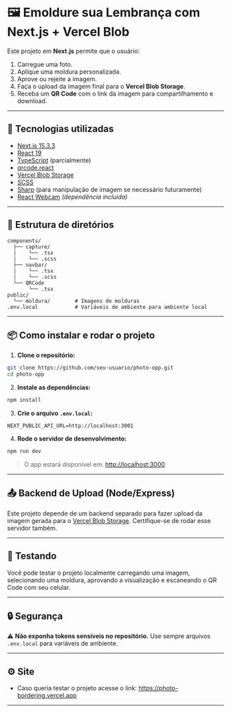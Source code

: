 # 🖼️ Emoldure sua Lembrança com Next.js + Vercel Blob

Este projeto em **Next.js** permite que o usuário:
1. Carregue uma foto.
2. Aplique uma moldura personalizada.
3. Aprove ou rejeite a imagem.
4. Faça o upload da imagem final para o **Vercel Blob Storage**.
5. Receba um **QR Code** com o link da imagem para compartilhamento e download.

---

## 🚀 Tecnologias utilizadas

- [Next.js 15.3.3](https://nextjs.org/)
- [React 19](https://react.dev/)
- [TypeScript](https://www.typescriptlang.org/) (parcialmente)
- [qrcode.react](https://www.npmjs.com/package/qrcode.react)
- [Vercel Blob Storage](https://vercel.com/docs/storage/vercel-blob)
- [SCSS](https://sass-lang.com/)
- [Sharp](https://sharp.pixelplumbing.com/) (para manipulação de imagem se necessário futuramente)
- [React Webcam](https://www.npmjs.com/package/react-webcam) *(dependência incluída)*

---

## 📁 Estrutura de diretórios

```
components/
  ├── capture/ 
  |    └── .tsx
  |    └── .scss 
  ├── navbar/
  |    └── .tsx
  |    └── .scss 
  └── QRCode
       └── .tsx
public/
  └── moldura/        # Imagens de molduras
.env.local            # Variáveis de ambiente para ambiente local
```

---

## 📦 Como instalar e rodar o projeto

1. **Clone o repositório:**
```bash
git clone https://github.com/seu-usuario/photo-opp.git
cd photo-opp
```

2. **Instale as dependências:**
```bash
npm install
```

3. **Crie o arquivo `.env.local`:**
```env
NEXT_PUBLIC_API_URL=http://localhost:3001
```

4. **Rode o servidor de desenvolvimento:**
```bash
npm run dev
```

> O app estará disponível em: [http://localhost:3000](http://localhost:3000)

---

## 📤 Backend de Upload (Node/Express)

Este projeto depende de um backend separado para fazer upload da imagem gerada para o [Vercel Blob Storage](https://vercel.com/docs/storage/vercel-blob). Certifique-se de rodar esse servidor também.

---

## 🧪 Testando

Você pode testar o projeto localmente carregando uma imagem, selecionando uma moldura, aprovando a visualização e escaneando o QR Code com seu celular.

---

## 🔒 Segurança

⚠️ **Não exponha tokens sensíveis no repositório.** Use sempre arquivos `.env.local` para variáveis de ambiente.

---

## ⚙️ Site

- Caso queria testar o projeto acesse o link: https://photo-bordering.vercel.app

---